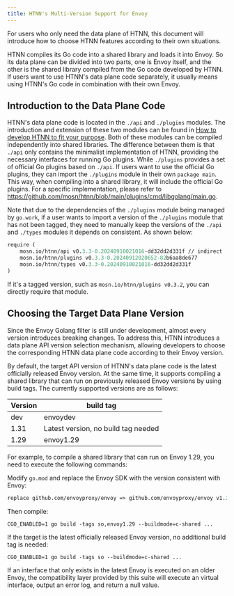 ```yaml
---
title: HTNN's Multi-Version Support for Envoy
---
```


For users who only need the data plane of HTNN, this document will introduce how to choose HTNN features according to their own situations.

HTNN compiles its Go code into a shared library and loads it into Envoy. So its data plane can be divided into two parts, one is Envoy itself, and the other is the shared library compiled from the Go code developed by HTNN. If users want to use HTNN's data plane code separately, it usually means using HTNN's Go code in combination with their own Envoy.

## Introduction to the Data Plane Code

HTNN's data plane code is located in the `./api` and `./plugins` modules. The introduction and extension of these two modules can be found in [How to develop HTNN to fit your purpose](./get_involved.md). Both of these modules can be compiled independently into shared libraries. The difference between them is that `./api` only contains the minimalist implementation of HTNN, providing the necessary interfaces for running Go plugins. While `./plugins` provides a set of official Go plugins based on `./api`. If users want to use the official Go plugins, they can import the `./plugins` module in their own `package main`. This way, when compiling into a shared library, it will include the official Go plugins. For a specific implementation, please refer to https://github.com/mosn/htnn/blob/main/plugins/cmd/libgolang/main.go.

Note that due to the dependencies of the `./plugins` module being managed by `go.work`, if a user wants to import a version of the `./plugins` module that has not been tagged, they need to manually keep the versions of the `./api` and `./types` modules it depends on consistent. As shown below:

```go.mod
require (
    mosn.io/htnn/api v0.3.3-0.20240910021016-dd32dd2d331f // indirect
    mosn.io/htnn/plugins v0.3.3-0.20240912020652-82b6aa8de677
    mosn.io/htnn/types v0.3.3-0.20240910021016-dd32dd2d331f
)
```

If it's a tagged version, such as `mosn.io/htnn/plugins v0.3.2`, you can directly require that module.

## Choosing the Target Data Plane Version

Since the Envoy Golang filter is still under development, almost every version introduces breaking changes. To address this, HTNN introduces a data plane API version selection mechanism, allowing developers to choose the corresponding HTNN data plane code according to their Envoy version.

By default, the target API version of HTNN's data plane code is the latest officially released Envoy version. At the same time, it supports compiling a shared library that can run on previously released Envoy versions by using build tags. The currently supported versions are as follows:

| Version | build tag                           |
|---------|-------------------------------------|
| dev     | envoydev                            |
| 1.31    | Latest version, no build tag needed |
| 1.29    | envoy1.29                           |

For example, to compile a shared library that can run on Envoy 1.29, you need to execute the following commands:

Modify `go.mod` and replace the Envoy SDK with the version consistent with Envoy:

```go.mod
replace github.com/envoyproxy/envoy => github.com/envoyproxy/envoy v1.29.5
```

Then compile:

```shell
CGO_ENABLED=1 go build -tags so,envoy1.29 --buildmode=c-shared ...
```

If the target is the latest officially released Envoy version, no additional build tag is needed:

```shell
CGO_ENABLED=1 go build -tags so --buildmode=c-shared ...
```

If an interface that only exists in the latest Envoy is executed on an older Envoy, the compatibility layer provided by this suite will execute an virtual interface, output an error log, and return a null value.
